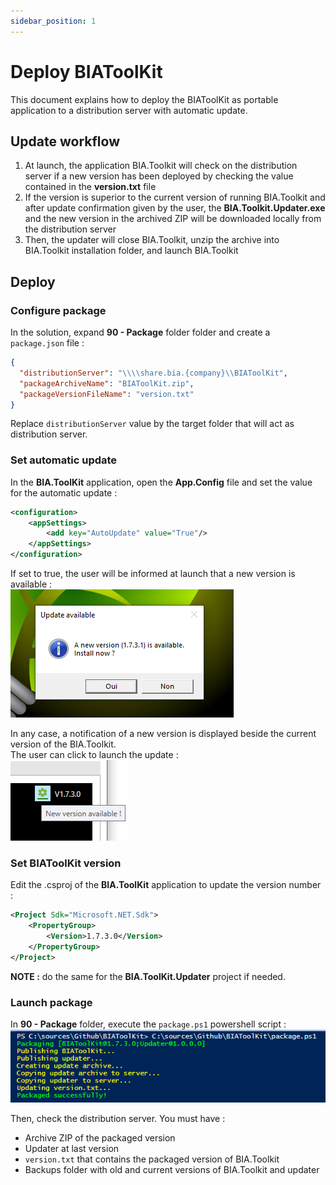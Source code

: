 ```yaml
---
sidebar_position: 1
---
```


# Deploy BIAToolKit
This document explains how to deploy the BIAToolKit as portable application to a distribution server with automatic update.

## Update workflow
1. At launch, the application BIA.Toolkit will check on the distribution server if a new version has been deployed by checking the value contained in the **version.txt** file  
2. If the version is superior to the current version of running BIA.Toolkit and after update confirmation given by the user, the **BIA.Toolkit.Updater.exe** and the new version in the archived ZIP will be downloaded locally from the distribution server
3. Then, the updater will close BIA.Toolkit, unzip the archive into BIA.Toolkit installation folder, and launch BIA.Toolkit

## Deploy
### Configure package
In the solution, expand **90 - Package** folder folder and create a `package.json` file :
``` json title="package.json"
{
  "distributionServer": "\\\\share.bia.{company}\\BIAToolKit",
  "packageArchiveName": "BIAToolKit.zip",
  "packageVersionFileName": "version.txt"
}
```
Replace `distributionServer` value by the target folder that will act as distribution server.
### Set automatic update
In the **BIA.ToolKit** application, open the **App.Config** file and set the value for the automatic update :
``` xml title="App.Config"
<configuration>
	<appSettings>
		<add key="AutoUpdate" value="True"/>
	</appSettings>
</configuration>
```
If set to true, the user will be informed at launch that a new version is available :  
![UpdateAvailableConfirm](../Images/BIAToolKit/UpdateAvailable_Confirm.png)

In any case, a notification of a new version is displayed beside the current version of the BIA.Toolkit.  
The user can click to launch the update :  
![UpdateAvailableNotif](../Images/BIAToolKit/UpdateAvailable_Notif.png)

### Set BIAToolKit version 
Edit the .csproj of the **BIA.ToolKit** application to update the version number :
``` xml title="BIA.Toolkit.csproj"
<Project Sdk="Microsoft.NET.Sdk">
	<PropertyGroup>
		<Version>1.7.3.0</Version>
	</PropertyGroup>
</Project>
```
**NOTE :** do the same for the **BIA.ToolKit.Updater** project if needed.
### Launch package
In **90 - Package** folder, execute the `package.ps1` powershell script :  
![UpdateAvailableConfirm](../Images/BIAToolKit/PackageScript.png)

Then, check the distribution server. You must have :
- Archive ZIP of the packaged version
- Updater at last version
- `version.txt` that contains the packaged version of BIA.Toolkit
- Backups folder with old and current versions of BIA.Toolkit and updater
